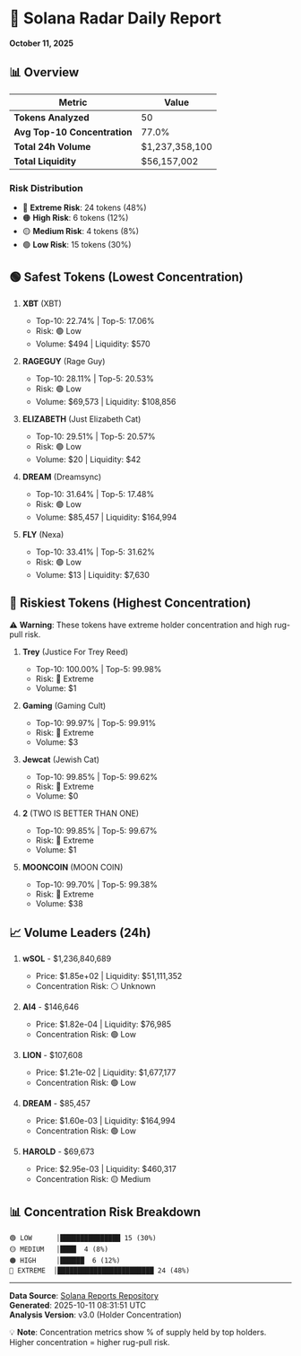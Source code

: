 # 🎯 Solana Radar Daily Report
**October 11, 2025**

## 📊 Overview

| Metric | Value |
|--------|-------|
| **Tokens Analyzed** | 50 |
| **Avg Top-10 Concentration** | 77.0% |
| **Total 24h Volume** | $1,237,358,100 |
| **Total Liquidity** | $56,157,002 |

### Risk Distribution
- 🔴 **Extreme Risk**: 24 tokens (48%)
- 🟠 **High Risk**: 6 tokens (12%)
- 🟡 **Medium Risk**: 4 tokens (8%)
- 🟢 **Low Risk**: 15 tokens (30%)

## 🟢 Safest Tokens (Lowest Concentration)

1. **XBT** (XBT)
   - Top-10: 22.74% | Top-5: 17.06%
   - Risk: 🟢 Low
   - Volume: $494 | Liquidity: $570

2. **RAGEGUY** (Rage Guy)
   - Top-10: 28.11% | Top-5: 20.53%
   - Risk: 🟢 Low
   - Volume: $69,573 | Liquidity: $108,856

3. **ELIZABETH** (Just Elizabeth Cat)
   - Top-10: 29.51% | Top-5: 20.57%
   - Risk: 🟢 Low
   - Volume: $20 | Liquidity: $42

4. **DREAM** (Dreamsync)
   - Top-10: 31.64% | Top-5: 17.48%
   - Risk: 🟢 Low
   - Volume: $85,457 | Liquidity: $164,994

5. **FLY** (Nexa)
   - Top-10: 33.41% | Top-5: 31.62%
   - Risk: 🟢 Low
   - Volume: $13 | Liquidity: $7,630

## 🔴 Riskiest Tokens (Highest Concentration)

⚠️ **Warning**: These tokens have extreme holder concentration and high rug-pull risk.

1. **Trey** (Justice For Trey Reed)
   - Top-10: 100.00% | Top-5: 99.98%
   - Risk: 🔴 Extreme
   - Volume: $1

2. **Gaming** (Gaming Cult)
   - Top-10: 99.97% | Top-5: 99.91%
   - Risk: 🔴 Extreme
   - Volume: $3

3. **Jewcat** (Jewish Cat)
   - Top-10: 99.85% | Top-5: 99.62%
   - Risk: 🔴 Extreme
   - Volume: $0

4. **2** (TWO IS BETTER THAN ONE)
   - Top-10: 99.85% | Top-5: 99.67%
   - Risk: 🔴 Extreme
   - Volume: $1

5. **MOONCOIN** (MOON COIN)
   - Top-10: 99.70% | Top-5: 99.38%
   - Risk: 🔴 Extreme
   - Volume: $38

## 📈 Volume Leaders (24h)

1. **wSOL** - $1,236,840,689
   - Price: $1.85e+02 | Liquidity: $51,111,352
   - Concentration Risk: ⚪ Unknown

2. **AI4** - $146,646
   - Price: $1.82e-04 | Liquidity: $76,985
   - Concentration Risk: 🟢 Low

3. **LION** - $107,608
   - Price: $1.21e-02 | Liquidity: $1,677,177
   - Concentration Risk: 🟢 Low

4. **DREAM** - $85,457
   - Price: $1.60e-03 | Liquidity: $164,994
   - Concentration Risk: 🟢 Low

5. **HAROLD** - $69,673
   - Price: $2.95e-03 | Liquidity: $460,317
   - Concentration Risk: 🟡 Medium

## 📊 Concentration Risk Breakdown

```
🟢 LOW      │███████████████ 15 (30%)
🟡 MEDIUM   │████  4 (8%)
🟠 HIGH     │██████  6 (12%)
🔴 EXTREME  │████████████████████████ 24 (48%)
```

---

**Data Source**: [Solana Reports Repository](https://github.com/stelios5791/sol-reports/)  
**Generated**: 2025-10-11 08:31:51 UTC  
**Analysis Version**: v3.0 (Holder Concentration)

💡 **Note**: Concentration metrics show % of supply held by top holders. Higher concentration = higher rug-pull risk.